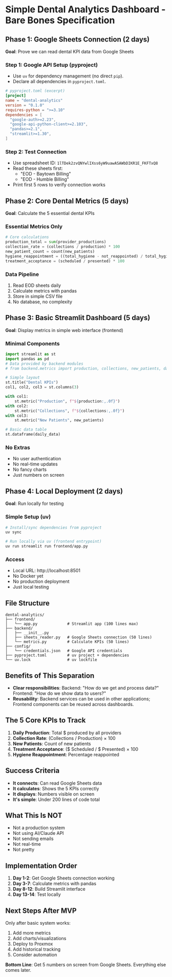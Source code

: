 # Simple Dental Analytics Dashboard - Bare Bones Specification

## Phase 1: Google Sheets Connection (2 days)
**Goal**: Prove we can read dental KPI data from Google Sheets

### Step 1: Google API Setup (pyproject)
- Use `uv` for dependency management (no direct `pip`).
- Declare all dependencies in `pyproject.toml`.

```toml
# pyproject.toml (excerpt)
[project]
name = "dental-analytics"
version = "0.1.0"
requires-python = ">=3.10"
dependencies = [
  "google-auth>=2.23",
  "google-api-python-client>=2.103",
  "pandas>=2.1",
  "streamlit>=1.30",
]
```

### Step 2: Test Connection
- Use spreadsheet ID: `1lTDek2zvQNYwlIXss6yW9uawASAWbDIKR1E_FKFTxQ8`
- Read these sheets first:
  - "EOD - Baytown Billing" 
  - "EOD - Humble Billing"
- Print first 5 rows to verify connection works

## Phase 2: Core Dental Metrics (5 days)
**Goal**: Calculate the 5 essential dental KPIs

### Essential Metrics Only
```python
# Core calculations
production_total = sum(provider_productions)
collection_rate = (collections / production) * 100
new_patient_count = count(new_patients)
hygiene_reappointment = ((total_hygiene - not_reappointed) / total_hygiene) * 100
treatment_acceptance = (scheduled / presented) * 100
```

### Data Pipeline
1. Read EOD sheets daily
2. Calculate metrics with pandas
3. Store in simple CSV file
4. No database, no complexity

## Phase 3: Basic Streamlit Dashboard (5 days)
**Goal**: Display metrics in simple web interface (frontend)

### Minimal Components
```python
import streamlit as st
import pandas as pd
# Data provided by backend modules
# from backend.metrics import production, collections, new_patients, daily_data

# Simple layout
st.title("Dental KPIs")
col1, col2, col3 = st.columns(3)

with col1:
    st.metric("Production", f"${production:,.0f}")
with col2:
    st.metric("Collections", f"${collections:,.0f}")
with col3:
    st.metric("New Patients", new_patients)

# Basic data table
st.dataframe(daily_data)
```

### No Extras
- No user authentication
- No real-time updates
- No fancy charts
- Just numbers on screen

## Phase 4: Local Deployment (2 days)
**Goal**: Run locally for testing

### Simple Setup (uv)
```bash
# Install/sync dependencies from pyproject
uv sync

# Run locally via uv (frontend entrypoint)
uv run streamlit run frontend/app.py
```

### Access
- Local URL: http://localhost:8501
- No Docker yet
- No production deployment
- Just local testing

## File Structure
```
dental-analytics/
├── frontend/
│   └── app.py             # Streamlit app (100 lines max)
├── backend/
│   ├── __init__.py
│   ├── sheets_reader.py   # Google Sheets connection (50 lines)
│   └── metrics.py         # Calculate KPIs (50 lines)
├── config/
│   └── credentials.json   # Google API credentials
├── pyproject.toml         # uv project + dependencies
└── uv.lock                # uv lockfile
```

## Benefits of This Separation
- **Clear responsibilities**: Backend: "How do we get and process data?" Frontend: "How do we show data to users?"
- **Reusability**: Backend services can be used in other applications; Frontend components can be reused across dashboards.

## The 5 Core KPIs to Track

1. **Daily Production**: Total $ produced by all providers
2. **Collection Rate**: (Collections / Production) × 100
3. **New Patients**: Count of new patients
4. **Treatment Acceptance**: ($ Scheduled / $ Presented) × 100
5. **Hygiene Reappointment**: Percentage reappointed

## Success Criteria
- **It connects**: Can read Google Sheets data
- **It calculates**: Shows the 5 KPIs correctly
- **It displays**: Numbers visible on screen
- **It's simple**: Under 200 lines of code total

## What This Is NOT
- Not a production system
- Not using AI/Claude API
- Not sending emails
- Not real-time
- Not pretty

## Implementation Order
1. **Day 1-2**: Get Google Sheets connection working
2. **Day 3-7**: Calculate metrics with pandas
3. **Day 8-12**: Build Streamlit interface
4. **Day 13-14**: Test locally

## Next Steps After MVP
Only after basic system works:
1. Add more metrics
2. Add charts/visualizations
3. Deploy to Proxmox
4. Add historical tracking
5. Consider automation

**Bottom Line**: Get 5 numbers on screen from Google Sheets. Everything else comes later.
